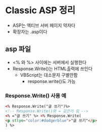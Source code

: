 # Classic ASP 정리

- ASP는 액티브 서버 페이지 약자다
- 확장자는 .asp이다

## asp 파일

- <% 와 %> 사이에는 서버에서 실행한다
- Response.Write()는 HTML출력에 쓰인다
  - VBScript는 대소문자 구별안함
    - response.write()도 가능

### Response.Write() 사용 예

```html
<% Response.Write("글 쓰기")%>
<!-- Response.Write()와 = 같은거 임 -->
<% ="글 쓰기" %> <% Response.Write(
<p stlye="color:#dodgerblue">"글 쓰기"</p>
) %>
```
